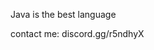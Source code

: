 Java is the best language

contact me: discord.gg/r5ndhyX

<!--![Stats](https://github-readme-stats.vercel.app/api?username=alexisok&theme=midnight-purple&show_icons=true)-->

<!--![Top Langs](https://github-readme-stats.vercel.app/api/top-langs/?username=alexisok&theme=midnight-purple&hide=html,css&layout=compact)-->

<!--![willianrod's wakatime stats](https://github-readme-stats.vercel.app/api/wakatime?username=alexisok&theme=midnight-purple)-->

